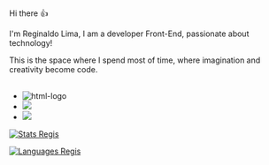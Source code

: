 Hi there :+1:

I'm Reginaldo Lima, I am a developer Front-End, passionate about technology!

This is the space where I spend most of time, where imagination and creativity become code.
<br>
<br>
- <img src="https://img.shields.io/badge/HTML5-E34F26?style=for-the-badge&logo=html5&logoColor=white" alt="html-logo"/>
- <img src="https://img.shields.io/badge/CSS3-1572B6?style=for-the-badge&logo=css3&logoColor=white"/>
- <img src="https://img.shields.io/badge/JavaScript-F7DF1E?style=for-the-badge&logo=javascript&logoColor=black"/>

[![Stats Regis](https://github-readme-stats.vercel.app/api?username=eusouregislima)](https://github.com/anuraghazra/github-readme-stats)

[![Languages Regis](https://github-readme-stats.vercel.app/api/top-langs/?username=eusouregislima)](https://github.com/anuraghazra/github-readme-stats)
